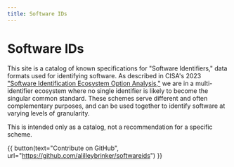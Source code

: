 ```yaml
---
title: Software IDs
---
```


# Software IDs

This site is a catalog of known specifications for "Software Identifiers," data
formats used for identifying software. As described in CISA's 2023
["Software Identification Ecosystem Option Analysis,"][cisa] we are in a
multi-identifier ecosystem where no single identifier is likely to become the
singular common standard. These schemes serve different and often
complementary purposes, and can be used together to identify software
at varying levels of granularity.

This is intended only as a catalog, not a recommendation for a specific scheme.

{{ button(text="Contribute on GitHub", url="https://github.com/alilleybrinker/softwareids") }}

[cisa]: https://www.cisa.gov/resources-tools/resources/software-identification-ecosystem-option-analysis
